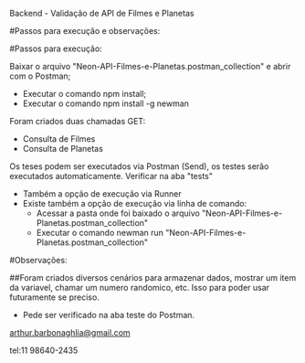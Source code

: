 
Backend - Validação de API de Filmes e Planetas

#Passos para execução e observações:

#Passos para execução:

Baixar o arquivo "Neon-API-Filmes-e-Planetas.postman_collection" e abrir com o Postman;
 - Executar o comando npm install;
 - Executar o comando npm install -g newman

Foram criados duas chamadas GET:

 - Consulta de Filmes
 - Consulta de Planetas
 
Os teses podem ser executados via Postman (Send), os testes serão executados automaticamente. Verificar na aba "tests"
  - Também a opção de execução via Runner
  - Existe também a opção de execução via linha de comando:
    - Acessar a pasta onde foi baixado o arquivo "Neon-API-Filmes-e-Planetas.postman_collection"
     - Executar o comando newman run "Neon-API-Filmes-e-Planetas.postman_collection"
    
    
#Observações:

##Foram criados diversos cenários para armazenar dados, mostrar um item da variavel, chamar um numero randomico, etc.
Isso para poder usar futuramente se preciso.
 - Pede ser verificado na aba teste do Postman.




 
 arthur.barbonaghlia@gmail.com
 
 tel:11 98640-2435
    
    
   
   



